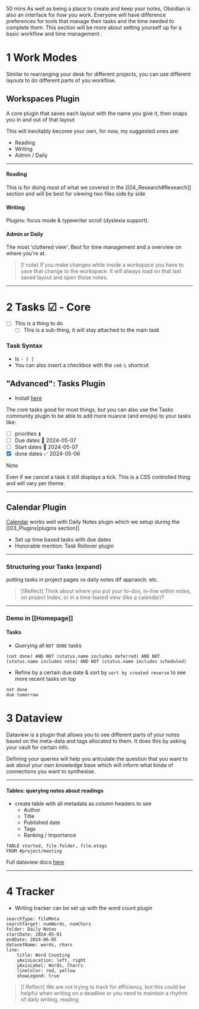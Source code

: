 50 mins
As well as being a place to create and keep your notes, Obsidian is also an interface for _how_ you work. Everyone will have difference preferences for tools that manage their tasks and the time needed to complete them. This section will be more about setting yourself up for a basic workflow and time management .
# 1 Work Modes
Similar to rearranging your desk for different projects, you can use different layouts to do different parts of you workflow.
## Workspaces Plugin
A core plugin that saves each layout with the name you give it, then snaps you in and out of that layout 

This will inevitably become your own, for now, my suggested ones are: 
- Reading
- Writing
- Admin / Daily

---
#### Reading
This is for doing most of what we covered in the [[04_Research#Research]] section and will be best for viewing two files side by side
#### Writing
Plugins: focus mode & typewriter scroll (dyslexia support).
#### Admin or Daily
The most 'cluttered view'. Best for time management and a overview on where you're at.

>[! note] If you make changes while inside a workspace
>you have to save that change to the workspace. It will always load on that last saved layout and open those notes. 

---
# 2 Tasks ☑ - Core
- [ ] This is a thing to do
	- [ ] This is a sub-thing, it will stay attached to the main task
### Task Syntax 
- Is `- [ ] `
- You can also insert a checkbox with the `cmd-L` shortcut
## "Advanced": Tasks Plugin
- Install [here](obsidian://show-plugin?id=obsidian-tasks-plugin)

The core tasks good for most things, but you can also use the Tasks community plugin to be able to add more nuance (and emojis) to your tasks like:
- [ ] priorities ⏫ 
- [ ] Due dates 📅 2024-05-07 
- [ ] Start dates 🛫 2024-05-07 
- [x] done dates ✅ 2024-05-06

>[!note]
>Even if we cancel a task it still displays a tick. This is a CSS controlled thing and will vary per theme.


---
## Calendar Plugin

[Calendar](obsidian://show-plugin?id=calendar) works well with Daily Notes plugin which we setup during the [[03_Plugins|plugins section]] 

 - Set up time based tasks with due dates
- Honorable mention: Task Rollover plugin

---
### Structuring your Tasks (expand)

putting tasks in project pages vs daily notes dif appraoch. etc.

> [!Reflect]
> Think about where you put your to-dos, in-line within notes, on project Index, or in a time-based view (like a calendar)?

---
### Demo in [[Homepage]]

#### Tasks

- Querying all `NOT DONE` tasks

```tasks
(not done) AND NOT (status.name includes deferred) AND NOT (status.name includes note) AND NOT (status.name includes scheduled)
```

- Refine by a certain due date & sort by `sort by created reverse` to see more recent tasks on top
```tasks
not done
due tomorrow
```
# 3 Dataview
Dataview is a plugin that allows you to see different parts of your notes based on the meta-data and tags allocated to them. It does this by asking your vault for certain info.

Defining your queries will help you articulate the question that you want to ask about your own knowledge base which will inform what kinda of connections you want to synthesise.

---
#### Tables: querying notes about readings
- create table with all metadata as column headers to see
	- Author
	- Title
	- Published date
	- Tags
	- Ranking / Importance

```dataview
TABLE started, file.folder, file.etags 
FROM #project/meeting 
```

Full dataview docs [here](https://blacksmithgu.github.io/obsidian-dataview/queries/query-types/#task)

---
# 4 Tracker
- Writing tracker can be set up with the word count plugin

```tracker
searchType: fileMeta
searchTarget: numWords, numChars
folder: Daily Notes
startDate: 2024-05-01
endDate: 2024-06-05
datasetName: words, chars
line:
    title: Word Counting
    yAxisLocation: left, right
    yAxisLabel: Words, Charrs
    lineColor: red, yellow
    showLegend: true
```

> [! Reflect]
> We are not trying to track for efficiency, but this could be helpful when writing on a deadline or you need to maintain a rhythm of daily writing, reading

